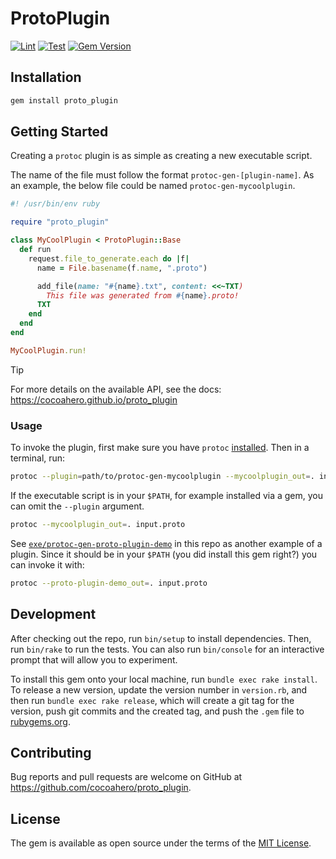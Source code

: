 # ProtoPlugin

[![Lint](https://github.com/cocoahero/proto_plugin/actions/workflows/lint.yml/badge.svg)](https://github.com/cocoahero/proto_plugin/actions/workflows/lint.yml)
[![Test](https://github.com/cocoahero/proto_plugin/actions/workflows/test.yml/badge.svg)](https://github.com/cocoahero/proto_plugin/actions/workflows/test.yml)
[![Gem Version](https://badge.fury.io/rb/proto_plugin.svg)](https://badge.fury.io/rb/proto_plugin)

## Installation

```bash
gem install proto_plugin
```

## Getting Started

Creating a `protoc` plugin is as simple as creating a new executable script.

The name of the file must follow the format `protoc-gen-[plugin-name]`. As an example, the below file could be named `protoc-gen-mycoolplugin`.

```ruby
#! /usr/bin/env ruby

require "proto_plugin"

class MyCoolPlugin < ProtoPlugin::Base
  def run
    request.file_to_generate.each do |f|
      name = File.basename(f.name, ".proto")

      add_file(name: "#{name}.txt", content: <<~TXT)
        This file was generated from #{name}.proto!
      TXT
    end
  end
end

MyCoolPlugin.run!
```

> [!TIP]
> For more details on the available API, see the docs: https://cocoahero.github.io/proto_plugin

### Usage

To invoke the plugin, first make sure you have `protoc` [installed](https://github.com/protocolbuffers/protobuf#protobuf-compiler-installation). Then in a terminal, run:

```bash
protoc --plugin=path/to/protoc-gen-mycoolplugin --mycoolplugin_out=. input.proto
```

If the executable script is in your `$PATH`, for example installed via a gem, you can omit the `--plugin` argument.

```bash
protoc --mycoolplugin_out=. input.proto
```

See [`exe/protoc-gen-proto-plugin-demo`](./exe/protoc-gen-proto-plugin-demo) in this repo as another example of a plugin. Since it should be in your `$PATH` (you did install this gem right?) you can invoke it with:

```bash
protoc --proto-plugin-demo_out=. input.proto
```

## Development

After checking out the repo, run `bin/setup` to install dependencies. Then, run `bin/rake` to run the tests. You can also run `bin/console` for an interactive prompt that will allow you to experiment.

To install this gem onto your local machine, run `bundle exec rake install`. To release a new version, update the version number in `version.rb`, and then run `bundle exec rake release`, which will create a git tag for the version, push git commits and the created tag, and push the `.gem` file to [rubygems.org](https://rubygems.org).

## Contributing

Bug reports and pull requests are welcome on GitHub at https://github.com/cocoahero/proto_plugin.

## License

The gem is available as open source under the terms of the [MIT License](https://opensource.org/licenses/MIT).
